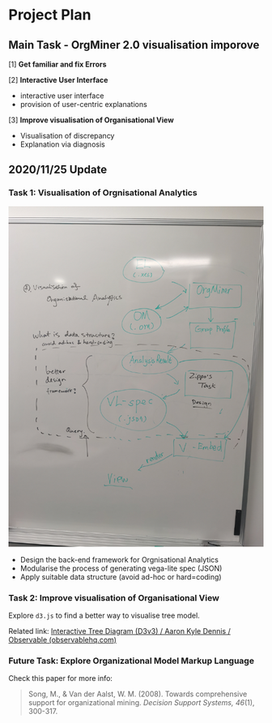 # Project Plan

## Main Task - OrgMiner 2.0 visualisation imporove

[1] **Get familiar and fix Errors**

[2] **Interactive User Interface**

- interactive user interface
- provision of user-centric explanations

[3] **Improve visualisation of Organisational View**

- Visualisation of discrepancy
- Explanation via diagnosis

## 2020/11/25 Update

### Task 1: Visualisation of Orgnisational Analytics

![Meeting Draft](pic/Meeting_Draft_20201125.jpg)

- Design the back-end framework for Orgnisational Analytics
- Modularise the process of generating vega-lite spec (JSON)
- Apply suitable data structure (avoid ad-hoc or hard=coding)

### Task 2: Improve visualisation of Organisational View

Explore `d3.js` to find a better way to visualise tree model.

Related link:
[Interactive Tree Diagram (D3v3) / Aaron Kyle Dennis / Observable (observablehq.com)](https://observablehq.com/@aaronkyle/interactive-tree-diagram-d3v3)


### Future Task: Explore Organizational Model Markup Language

Check this paper for more info:

> Song, M., & Van der Aalst, W. M. (2008). Towards comprehensive support for organizational mining. *Decision Support Systems, 46*(1), 300-317.
